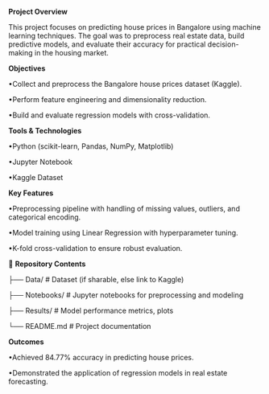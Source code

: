 **Project Overview**

This project focuses on predicting house prices in Bangalore using machine learning techniques. The goal was to preprocess real estate data, build predictive models, and evaluate their accuracy for practical decision-making in the housing market.

**Objectives**

•Collect and preprocess the Bangalore house prices dataset (Kaggle).

•Perform feature engineering and dimensionality reduction.

•Build and evaluate regression models with cross-validation.

**Tools & Technologies**

•Python (scikit-learn, Pandas, NumPy, Matplotlib)

•Jupyter Notebook

•Kaggle Dataset

**Key Features**

•Preprocessing pipeline with handling of missing values, outliers, and categorical encoding.

•Model training using Linear Regression with hyperparameter tuning.

•K-fold cross-validation to ensure robust evaluation.

📂 **Repository Contents**

├── Data/                  # Dataset (if sharable, else link to Kaggle)  

├── Notebooks/             # Jupyter notebooks for preprocessing and modeling 

├── Results/               # Model performance metrics, plots  

└── README.md              # Project documentation  

 **Outcomes**

•Achieved 84.77% accuracy in predicting house prices.

•Demonstrated the application of regression models in real estate forecasting.

